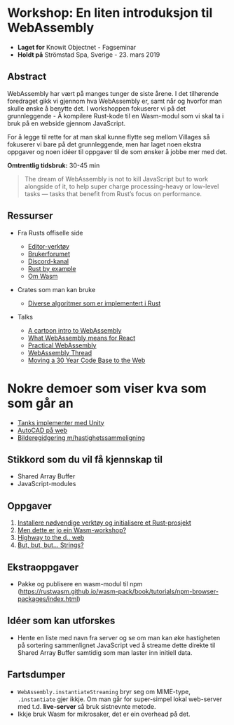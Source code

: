 # Workshop: En liten introduksjon til WebAssembly
- **Laget for** Knowit Objectnet - Fagseminar
- **Holdt på** Strömstad Spa, Sverige - 23. mars 2019

## Abstract
WebAssembly har vært på manges tunger de siste årene. I det tilhørende foredraget gikk vi gjennom hva WebAssembly er, samt når og hvorfor man skulle ønske å benytte det. I workshoppen fokuserer vi på det grunnleggende - Å kompilere Rust-kode til en Wasm-modul som vi skal ta i bruk på en webside gjennom JavaScript.

For å legge til rette for at man skal kunne flytte seg mellom Villages så fokuserer vi bare på det grunnleggende, men har laget noen ekstra oppgaver og noen idéer til oppgaver til de som ønsker å jobbe mer med det.

**Omtrentlig tidsbruk:** 30-45 min


> The dream of WebAssembly is not to kill JavaScript but to work alongside of it, to help super charge processing-heavy or low-level tasks — tasks that benefit from Rust’s focus on performance.

## Ressurser
- Fra Rusts offiselle side
  - [Editor-verktøy](https://www.rust-lang.org/tools)
  - [Brukerforumet](https://users.rust-lang.org)
  - [Discord-kanal](https://discordapp.com/invite/rust-lang)
  - [Rust by example](https://doc.rust-lang.org/rust-by-example/index.html)
  - [Om Wasm](https://www.rust-lang.org/what/wasm)

- Crates som man kan bruke
  - [Diverse algoritmer som er implementert i Rust](https://crates.io/categories/algorithms)

- Talks
  - [A cartoon intro to WebAssembly](https://www.youtube.com/watch?v=HktWin_LPf4)
  - [What WebAssembly means for React](https://www.youtube.com/watch?v=3GHJ4cbxsVQ)
  - [Practical WebAssembly](https://www.youtube.com/watch?v=bac0dGQbUto)
  - [WebAssembly Thread](https://www.youtube.com/watch?v=zgOGZgAPUjQ)
  - [Moving a 30 Year Code Base to the Web](https://www.infoq.com/presentations/autocad-webassembly)

# Nokre demoer som viser kva som som går an
- [Tanks implementer med Unity](https://webassembly.org/demo/Tanks/)
- [AutoCAD på web](https://web.autocad.com/login)
- [Bilderegidgering m/hastighetssammeligning](https://davidmcneil.github.io/the-rusty-web/)




## Stikkord som du vil få kjennskap til
- Shared Array Buffer
- JavaScript-modules

## Oppgaver
1. [Installere nødvendige verktøy og initialisere et Rust-prosjekt](/exercises/alfa/readme.md)
2. [Men dette er jo ein Wasm-workshop?](/exercises/beta/readme.md)
3. [Highway to the d.. web](/exercises/charlie/readme.md)
4. [But, but, but... Strings?](/exercises/delta/readme.md)


## Ekstraoppgaver
- Pakke og publisere en wasm-modul til npm (https://rustwasm.github.io/wasm-pack/book/tutorials/npm-browser-packages/index.html)

## Idéer som kan utforskes
- Hente en liste med navn fra server og se om man kan øke hastigheten på sortering sammenlignet JavaScript ved å streame dette direkte til Shared Array Buffer samtidig som man laster inn initiell data.

## Fartsdumper
- `WebAssembly.instantiateStreaming` bryr seg om MIME-type, `.instantiate` gjer ikkje. Om man går for super-simpel lokal web-server med t.d. **live-server** så bruk sistnevnte metode.
- Ikkje bruk Wasm for mikrosaker, det er ein overhead på det.